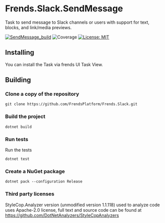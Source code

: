# Frends.Slack.SendMessage

Task to send message to Slack channels or users with support for text, blocks, and link/media previews.

[![SendMessage_build](https://github.com/FrendsPlatform/Frends.Slack/actions/workflows/SendMessage_build_and_test_on_main.yml/badge.svg)](https://github.com/FrendsPlatform/Frends.Slack/actions/workflows/SendMessage_build_and_test_on_main.yml)
![Coverage](https://app-github-custom-badges.azurewebsites.net/Badge?key=FrendsPlatform/Frends.Slack/Frends.Slack.SendMessage|main)
[![License: MIT](https://img.shields.io/badge/License-MIT-green.svg)](https://opensource.org/licenses/MIT)

## Installing

You can install the Task via frends UI Task View.

## Building

### Clone a copy of the repository

`git clone https://github.com/FrendsPlatform/Frends.Slack.git`

### Build the project

`dotnet build`

### Run tests

Run the tests

`dotnet test`

### Create a NuGet package

`dotnet pack --configuration Release`

### Third party licenses

StyleCop.Analyzer version (unmodified version 1.1.118) used to analyze code uses Apache-2.0 license, full text and
source code can be found at https://github.com/DotNetAnalyzers/StyleCopAnalyzers
